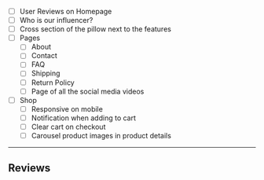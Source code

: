 - [ ] User Reviews on Homepage
- [ ] Who is our influencer?
- [ ] Cross section of the pillow next to the features
- [ ] Pages
    - [ ] About
    - [ ] Contact
    - [ ] FAQ
    - [ ] Shipping
    - [ ] Return Policy
    - [ ] Page of all the social media videos
- [ ] Shop
    - [ ] Responsive on mobile
    - [ ] Notification when adding to cart
    - [ ] Clear cart on checkout
    - [ ] Carousel product images in product details

---

## Reviews
